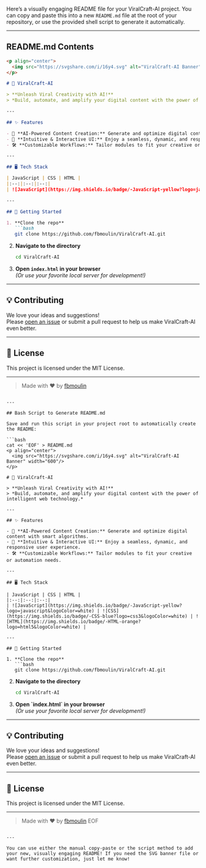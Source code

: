 Here’s a visually engaging README file for your ViralCraft-AI project. You can copy and paste this into a new `README.md` file at the root of your repository, or use the provided shell script to generate it automatically.

---

## README.md Contents

```markdown
<p align="center">
  <img src="https://svgshare.com/i/16y4.svg" alt="ViralCraft-AI Banner" width="600"/>
</p>

# 🚀 ViralCraft-AI

> **Unleash Viral Creativity with AI!**  
> *Build, automate, and amplify your digital content with the power of intelligent web technology.*

---

## ✨ Features

- 🤖 **AI-Powered Content Creation:** Generate and optimize digital content with smart algorithms.
- 🎨 **Intuitive & Interactive UI:** Enjoy a seamless, dynamic, and responsive user experience.
- 🛠️ **Customizable Workflows:** Tailor modules to fit your creative or automation needs.

---

## 🖥️ Tech Stack

| JavaScript | CSS | HTML |
|:--:|:--:|:--:|
| ![JavaScript](https://img.shields.io/badge/-JavaScript-yellow?logo=javascript&logoColor=white) | ![CSS](https://img.shields.io/badge/-CSS-blue?logo=css3&logoColor=white) | ![HTML](https://img.shields.io/badge/-HTML-orange?logo=html5&logoColor=white) |

---

## 🚦 Getting Started

1. **Clone the repo**
   ```bash
   git clone https://github.com/fbmoulin/ViralCraft-AI.git
   ```
2. **Navigate to the directory**
   ```bash
   cd ViralCraft-AI
   ```
3. **Open `index.html` in your browser**  
   *(Or use your favorite local server for development!)*

---

## 💡 Contributing

We love your ideas and suggestions!  
Please [open an issue](https://github.com/fbmoulin/ViralCraft-AI/issues) or submit a pull request to help us make ViralCraft-AI even better.

---

## 📄 License

This project is licensed under the MIT License.

---

> Made with ❤️ by [fbmoulin](https://github.com/fbmoulin)
```

---

## Bash Script to Generate README.md

Save and run this script in your project root to automatically create the README:

```bash
cat << 'EOF' > README.md
<p align="center">
  <img src="https://svgshare.com/i/16y4.svg" alt="ViralCraft-AI Banner" width="600"/>
</p>

# 🚀 ViralCraft-AI

> **Unleash Viral Creativity with AI!**  
> *Build, automate, and amplify your digital content with the power of intelligent web technology.*

---

## ✨ Features

- 🤖 **AI-Powered Content Creation:** Generate and optimize digital content with smart algorithms.
- 🎨 **Intuitive & Interactive UI:** Enjoy a seamless, dynamic, and responsive user experience.
- 🛠️ **Customizable Workflows:** Tailor modules to fit your creative or automation needs.

---

## 🖥️ Tech Stack

| JavaScript | CSS | HTML |
|:--:|:--:|:--:|
| ![JavaScript](https://img.shields.io/badge/-JavaScript-yellow?logo=javascript&logoColor=white) | ![CSS](https://img.shields.io/badge/-CSS-blue?logo=css3&logoColor=white) | ![HTML](https://img.shields.io/badge/-HTML-orange?logo=html5&logoColor=white) |

---

## 🚦 Getting Started

1. **Clone the repo**
   ```bash
   git clone https://github.com/fbmoulin/ViralCraft-AI.git
   ```
2. **Navigate to the directory**
   ```bash
   cd ViralCraft-AI
   ```
3. **Open \`index.html\` in your browser**  
   *(Or use your favorite local server for development!)*

---

## 💡 Contributing

We love your ideas and suggestions!  
Please [open an issue](https://github.com/fbmoulin/ViralCraft-AI/issues) or submit a pull request to help us make ViralCraft-AI even better.

---

## 📄 License

This project is licensed under the MIT License.

---

> Made with ❤️ by [fbmoulin](https://github.com/fbmoulin)
EOF
```

---

You can use either the manual copy-paste or the script method to add your new, visually engaging README! If you need the SVG banner file or want further customization, just let me know!
